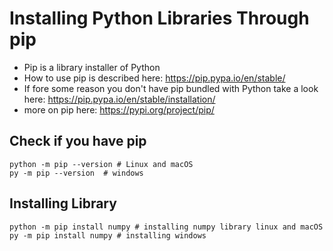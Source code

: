 # Installing Python Libraries Through pip
  - Pip is a library installer of Python
  - How to use pip is described here: https://pip.pypa.io/en/stable/
  - If fore some reason you don't have pip bundled with Python take a look here: https://pip.pypa.io/en/stable/installation/
  - more on pip here: https://pypi.org/project/pip/

## Check if you have pip 
```
python -m pip --version # Linux and macOS
py -m pip --version  # windows
```

## Installing Library
```
python -m pip install numpy # installing numpy library linux and macOS
py -m pip install numpy # installing windows
```